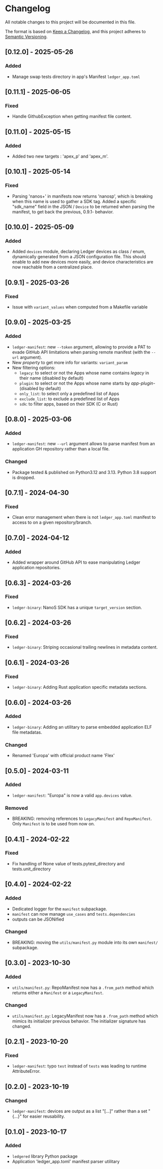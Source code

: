 # Changelog

All notable changes to this project will be documented in this file.

The format is based on [Keep a Changelog](https://keepachangelog.com/en/1.0.0/),
and this project adheres to [Semantic Versioning](https://semver.org/spec/v2.0.0.html).

## [0.12.0] - 2025-05-26

### Added

- Manage swap tests directory in app's Manifest `ledger_app.toml`

## [0.11.1] - 2025-06-05

### Fixed

- Handle GithubException when getting manifest file content.

## [0.11.0] - 2025-05-15

### Added

- Added two new targets : 'apex_p' and 'apex_m'.

## [0.10.1] - 2025-05-14

### Fixed

- Parsing 'nanos+' in manifests now returns 'nanosp', which is breaking when this name is used to
  gather a SDK tag.
  Added a specific "sdk_name" field in the JSON / `Device` to be returned when parsing the manifest,
  to get back the previous, 0.9.1- behavior.

## [0.10.0] - 2025-05-09

### Added

- Added `devices` module, declaring Ledger devices as class / enum, dynamically generated from a
  JSON configuration file. This should enable to add new devices more easily, and device
  characteristics are now reachable from a centralized place.

## [0.9.1] - 2025-03-26

### Fixed

- Issue with `variant_values` when computed from a Makefile variable

## [0.9.0] - 2025-03-25

### Added

- `ledger-manifest`: new `--token` argument, allowing to provide a PAT to evade GitHub API
  limitations when parsing remote manifest (with the `--url` argument).
- New _property_ to get more info for variants: `variant_param`
- New filtering options:
  - `legacy`: to select or not the Apps whose name contains _legacy_ in their name (disabled by default)
  - `plugin`: to select or not the Apps whose name starts by _app-plugin-_ (disabled by default)
  - `only_list`: to select only a predefined list of Apps
  - `exclude_list`: to exclude a predefined list of Apps
  - `sdk`: to filter apps, based on their SDK (C or Rust)

## [0.8.0] - 2025-03-06

### Added

- `ledger-manifest`: new `--url` argument allows to parse manifest from an application GH repository
  rather than a local file.

### Changed

- Package tested & published on Python3.12 and 3.13. Python 3.8 support is dropped.


## [0.7.1] - 2024-04-30

### Fixed

- Clean error management when there is not `ledger_app.toml` manifest to access to on a given
  repository/branch.


## [0.7.0] - 2024-04-12

### Added

- Added wrapper around GitHub API to ease manipulating Ledger application repositories.


## [0.6.3] - 2024-03-26

### Fixed

- `ledger-binary`: NanoS SDK has a unique `target_version` section.


## [0.6.2] - 2024-03-26

### Fixed

- `ledger-binary`: Striping occasional trailing newlines in metadata content.


## [0.6.1] - 2024-03-26

### Fixed

- `ledger-binary`: Adding Rust application specific metadata sections.


## [0.6.0] - 2024-03-26

### Added

- `ledger-binary`: Adding an utilitary to parse embedded application ELF file metadatas.

### Changed

- Renamed 'Europa' with official product name 'Flex'


## [0.5.0] - 2024-03-11

### Added

- `ledger-manifest`: "Europa" is now a valid `app.devices` value.

### Removed

- BREAKING: removing references to `LegacyManifest` and `RepoManifest`. Only `Manifest` is to be
  used from now on.


## [0.4.1] - 2024-02-22

### Fixed

- Fix handling of None value of tests.pytest_directory and tests.unit_directory


## [0.4.0] - 2024-02-22

### Added

- Dedicated logger for the `manifest` subpackage.
- `manifest` can now manage `use_cases` and `tests.dependencies`
- outputs can be JSONified

### Changed

- BREAKING: moving the `utils/manifest.py` module into its own `manifest/` subpackage.


## [0.3.0] - 2023-10-30

### Added

- `utils/manifest.py`: RepoManifest now has a `.from_path` method which returns either a `Manifest`
  or a `LegacyManifest`.

### Changed

- `utils/manifest.py`: LegacyManifest now has a `.from_path` method which mimics its initializer
  previous behavior. The initializer signature has changed.


## [0.2.1] - 2023-10-20

### Fixed

- `ledger-manifest`: typo `test` instead of `tests` was leading to runtime AttributeError.


## [0.2.0] - 2023-10-19

### Changed

- `ledger-manifest`: devices are output as a list "[...]" rather than a set "{...}" for easier
  reusability.


## [0.1.0] - 2023-10-17

### Added

- `ledgered` library Python package
- Application 'ledger_app.toml' manifest parser utilitary
